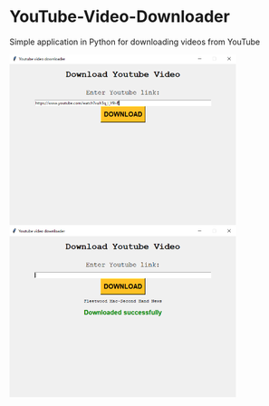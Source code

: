 # YouTube-Video-Downloader
Simple application in Python for downloading videos from YouTube

<p float="left">
<img src="img/yt0.png" width="400">
<img src="img/yt1.png" width="400"

</p>

